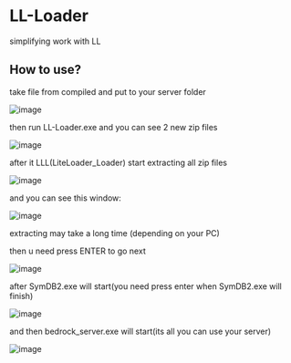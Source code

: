 # LL-Loader
simplifying work with LL

## How to use?

take file from compiled and put to your server folder

![image](https://user-images.githubusercontent.com/59438110/136672539-fda661cb-bdbc-45ba-8e8b-4eecc8d16885.png)

then run LL-Loader.exe and you can see 2 new zip files

![image](https://user-images.githubusercontent.com/59438110/136672662-7f3974ee-9582-4d9e-9c1c-e2180a2501bf.png)

after it LLL(LiteLoader_Loader) start extracting all zip files

![image](https://user-images.githubusercontent.com/59438110/136672723-8594ebb9-03ef-4846-9683-ab71d55bd43e.png)

and you can see this window:

![image](https://user-images.githubusercontent.com/59438110/136672740-7270b397-3bf1-4062-92c6-3b85a9ae0386.png)

extracting may take a long time (depending on your PC)

then u need press ENTER to go next

![image](https://user-images.githubusercontent.com/59438110/136672846-a7839692-6b6c-41bd-92c1-b058403bc450.png)

after SymDB2.exe will start(you need press enter when SymDB2.exe will finish)

![image](https://user-images.githubusercontent.com/59438110/136672886-fb1d48cf-b14a-4f63-bda8-fa4e10dfc39f.png)

and then bedrock_server.exe will start(its all you can use your server)

![image](https://user-images.githubusercontent.com/59438110/136672915-a79b8e2b-38ea-4d9b-a7a9-e8339bd09d50.png)
